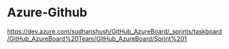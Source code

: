 # Azure-Github
https://dev.azure.com/sudhanshush/GitHub_AzureBoard/_sprints/taskboard/GitHub_AzureBoard%20Team/GitHub_AzureBoard/Sprint%201
